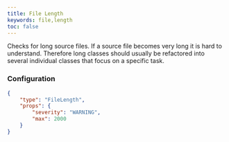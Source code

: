 ```yaml
---
title: File Length
keywords: file,length
toc: false
---
```


Checks for long source files. If a source file becomes very long it is hard to understand. Therefore long classes should usually be refactored into several individual classes that focus on a specific task.

### Configuration

```json
{
    "type": "FileLength",
    "props": {
        "severity": "WARNING",
        "max": 2000
    }
}
```